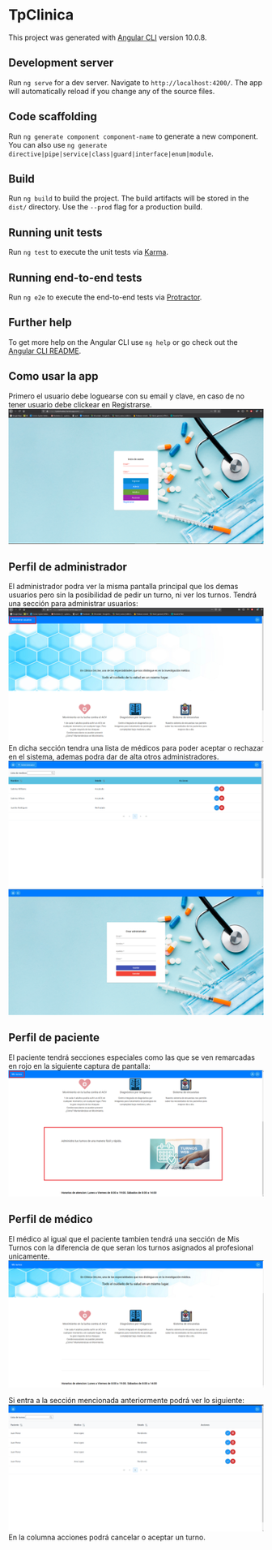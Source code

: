 # TpClinica

This project was generated with [Angular CLI](https://github.com/angular/angular-cli) version 10.0.8.

## Development server

Run `ng serve` for a dev server. Navigate to `http://localhost:4200/`. The app will automatically reload if you change any of the source files.

## Code scaffolding

Run `ng generate component component-name` to generate a new component. You can also use `ng generate directive|pipe|service|class|guard|interface|enum|module`.

## Build

Run `ng build` to build the project. The build artifacts will be stored in the `dist/` directory. Use the `--prod` flag for a production build.

## Running unit tests

Run `ng test` to execute the unit tests via [Karma](https://karma-runner.github.io).

## Running end-to-end tests

Run `ng e2e` to execute the end-to-end tests via [Protractor](http://www.protractortest.org/).

## Further help

To get more help on the Angular CLI use `ng help` or go check out the [Angular CLI README](https://github.com/angular/angular-cli/blob/master/README.md).

## Como usar la app

Primero el usuario debe loguearse con su email y clave, en caso de no tener usuario debe clickear en Registrarse.
![s1](https://github.com/ayeV/tpClinica/blob/main/screenshots/s1.png)

## Perfil de administrador
El administrador podra ver la misma pantalla principal que los demas usuarios pero sin la posibilidad de pedir un turno, ni ver los turnos.
Tendrá una sección para administrar usuarios:
![s2](https://github.com/ayeV/tpClinica/blob/main/screenshots/s2.png)
En dicha sección tendra una lista de médicos para poder aceptar o rechazar en el sistema, ademas podra dar de alta otros administradores.
![s6](https://github.com/ayeV/tpClinica/blob/main/screenshots/s6.png)
![s7](https://github.com/ayeV/tpClinica/blob/main/screenshots/s7.png)



## Perfil de paciente
El paciente tendrá secciones especiales como las que se ven remarcadas en rojo en la siguiente captura de pantalla:
![s3](https://github.com/ayeV/tpClinica/blob/main/screenshots/s3.png)


## Perfil de médico
El médico al igual que el paciente tambien tendrá una sección de Mis Turnos con la diferencia de que seran los turnos asignados al profesional unicamente.
![s4](https://github.com/ayeV/tpClinica/blob/main/screenshots/s4.png)

Si entra a la sección mencionada anteriormente podrá ver lo siguiente:
![s5](https://github.com/ayeV/tpClinica/blob/main/screenshots/s5.png)
En la columna acciones podrá cancelar o aceptar un turno.
